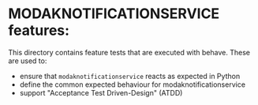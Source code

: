 MODAKNOTIFICATIONSERVICE features:
===============================================================================

This directory contains feature tests that are executed with behave.
These are used to:

  * ensure that ``modaknotificationservice`` reacts as expected in Python
  * define the common expected behaviour for modaknotificationservice
  * support "Acceptance Test Driven-Design" (ATDD)

